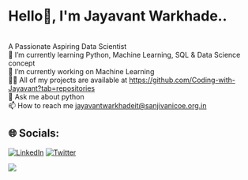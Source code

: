 # Hello👋, I'm Jayavant Warkhade..
<br>A Passionate Aspiring Data Scientist<br>
🌱 I’m currently learning Python, Machine Learning, SQL & Data Science concept<br>
🔭 I’m currently working on Machine Learning<br>
👨‍💻 All of my projects are available at https://github.com/Coding-with-Jayavant?tab=repositories
<br>💬 Ask me about python<br>
📫 How to reach me jayavantwarkhadeit@sanjivanicoe.org.in


## 🌐 Socials:
[![LinkedIn](https://img.shields.io/badge/LinkedIn-%230077B5.svg?logo=linkedin&logoColor=white)](https://linkedin.com/in/https://www.linkedin.com/in/jayavant-warkhade-b7bb33224/) [![Twitter](https://img.shields.io/badge/Twitter-%231DA1F2.svg?logo=Twitter&logoColor=white)](https://twitter.com/https://twitter.com/Warkhade7) 


[![](https://visitcount.itsvg.in/api?id=Coding-with-Jayavant&icon=0&color=0)](https://visitcount.itsvg.in)

<!-- Proudly created with GPRM ( https://gprm.itsvg.in ) -->
